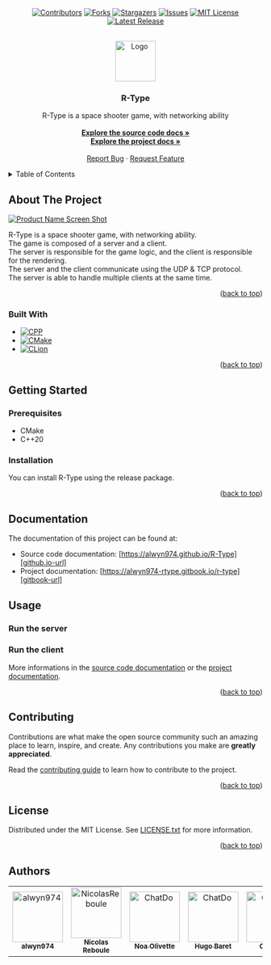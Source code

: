 <!-- Improved compatibility of back to top link: See: https://github.com/othneildrew/Best-README-Template/pull/73 -->
<a name="readme-top"></a>
<!--
*** Thanks for checking out the Best-README-Template. If you have a suggestion
*** that would make this better, please fork the repo and create a pull request
*** or simply open an issue with the tag "enhancement".
*** Don't forget to give the project a star!
*** Thanks again! Now go create something AMAZING! :D
-->



<!-- PROJECT SHIELDS -->
<!--
*** I'm using markdown "reference style" links for readability.
*** Reference links are enclosed in brackets [ ] instead of parentheses ( ).
*** See the bottom of this document for the declaration of the reference variables
*** for contributors-url, forks-url, etc. This is an optional, concise syntax you may use.
*** https://www.markdownguide.org/basic-syntax/#reference-style-links
-->
<div align="center">

[![Contributors][contributors-shield]][contributors-url]
[![Forks][forks-shield]][forks-url]
[![Stargazers][stars-shield]][stars-url]
[![Issues][issues-shield]][issues-url]
[![MIT License][license-shield]][license-url]
[![Latest Release][release-shield]][release-url]

</div>



<!-- PROJECT LOGO -->
<br />
<div align="center">
  <a href="https://github.com/alwyn974/R-Type">
    <img src="assets/rtype/icons/logo.ico" alt="Logo" width="80" height="80">
  </a>

<h3 align="center">R-Type</h3>

  <p align="center">
    R-Type is a space shooter game, with networking ability <br />
    <br />
    <a href="https://alwyn974.github.io/R-Type"><strong>Explore the source code docs »</strong></a>
    <br />
    <a href="https://alwyn974-rtype.gitbook.io/r-type"><strong>Explore the project docs »</strong></a>
    <br />
    <br />
    <a href="https://github.com/alwyn974/R-Type/issues">Report Bug</a>
    ·
    <a href="https://github.com/alwyn974/R-Type/issues">Request Feature</a>
  </p>
</div>

<!-- TABLE OF CONTENTS -->
<details>
  <summary>Table of Contents</summary>
  <ol>
    <li>
      <a href="#about-the-project">About The Project</a>
      <ul>
        <li><a href="#built-with">Built With</a></li>
      </ul>
    </li>
    <li>
      <a href="#getting-started">Getting Started</a>
      <ul>
        <li><a href="#prerequisites">Prerequisites</a></li>
        <li><a href="#installation">Installation</a></li>
      </ul>
    </li>
    <li><a href="#documentation">Documentation</a></li>
    <li>
      <a href="#usage">Usage</a>
      <ul>
        <li><a href="#run-the-server">Run the server</a></li>
        <li><a href="#run-the-client">Run the client</a></li>
      </ul>
    </li>
    <li><a href="#contributing">Contributing</a></li>
    <li><a href="#license">License</a></li>
    <li><a href="#authors">Authors</a></li>
  </ol>
</details>

<!-- ABOUT THE PROJECT -->
## About The Project

[![Product Name Screen Shot][product-screenshot]](https://github.com/alwyn974/R-Type)

R-Type is a space shooter game, with networking ability. <br />
The game is composed of a server and a client. <br />
The server is responsible for the game logic, and the client is responsible for the rendering. <br />
The server and the client communicate using the UDP & TCP protocol. <br />
The server is able to handle multiple clients at the same time. <br />

<p align="right">(<a href="#readme-top">back to top</a>)</p>

### Built With

* [![CPP][CPP]][CPP-url]
* [![CMake][CMake]][CMake-url]
* [![CLion][CLion]][CLion-url]

<p align="right">(<a href="#readme-top">back to top</a>)</p>

<!-- GETTING STARTED -->
## Getting Started

### Prerequisites

- CMake
- C++20

### Installation

You can install R-Type using the release package. <br />

<!-- TODO: Add installation instructions -->

<p align="right">(<a href="#readme-top">back to top</a>)</p>

<!-- Documentation -->
## Documentation

The documentation of this project can be found at:
- Source code documentation: [https://alwyn974.github.io/R-Type][github.io-url]
- Project documentation: [https://alwyn974-rtype.gitbook.io/r-type][gitbook-url]


<!-- USAGE -->
## Usage

### Run the server

### Run the client

More informations in the [source code documentation][github.io-url] or the [project documentation][gitbook-url].

<p align="right">(<a href="#readme-top">back to top</a>)</p>


<!-- CONTRIBUTING -->
## Contributing

Contributions are what make the open source community such an amazing place to learn, inspire, and create. Any contributions you make are **greatly appreciated**.

Read the [contributing guide][contributing-url] to learn how to contribute to the project.

<p align="right">(<a href="#readme-top">back to top</a>)</p>


<!-- LICENSE -->
## License

Distributed under the MIT License. See [LICENSE.txt][license-url] for more information.

<p align="right">(<a href="#readme-top">back to top</a>)</p>

## Authors

<table>
    <tbody>
        <tr>
            <td align="center"><a href="https://github.com/alwyn974/"><img src="https://avatars.githubusercontent.com/u/47529956?v=4?s=100" width="100px;" alt="alwyn974"/><br /><sub><b>alwyn974</b></sub></a><br /></td>
            <td align="center"><a href="https://github.com/NicolasReboule/"><img src="https://avatars.githubusercontent.com/u/72016245?v=4?s=100" width="100px;" alt="NicolasReboule"/><br /><sub><b>Nicolas Reboule</b></sub></a><br /></td>
            <td align="center"><a href="https://github.com/NoaOlivette/"><img src="https://avatars.githubusercontent.com/u/71897697?v=4?s=100" width="100px;" alt="ChatDo"/><br /><sub><b>Noa Olivette</b></sub></a><br /></td>
            <td align="center"><a href="https://github.com/HugoBaret/"><img src="https://avatars.githubusercontent.com/u/72015973?v=4?s=100" width="100px;" alt="ChatDo"/><br /><sub><b>Hugo Baret</b></sub></a><br /></td>
            <td align="center"><a href="https://github.com/ChatDo/"><img src="https://avatars.githubusercontent.com/u/72121087?v=4?s=100" width="100px;" alt="ChatDo"/><br /><sub><b>ChatDo</b></sub></a><br /></td> 
        </tr>
    </tbody>
</table>


<!-- MARKDOWN LINKS & IMAGES -->
<!-- https://www.markdownguide.org/basic-syntax/#reference-style-links -->
[contributors-shield]: https://img.shields.io/github/contributors/alwyn974/R-Type.svg?style=for-the-badge
[contributors-url]: https://github.com/alwyn974/R-Type/graphs/contributors
[forks-shield]: https://img.shields.io/github/forks/alwyn974/R-Type.svg?style=for-the-badge
[forks-url]: https://github.com/alwyn974/R-Type/network/members
[stars-shield]: https://img.shields.io/github/stars/alwyn974/R-Type.svg?style=for-the-badge
[stars-url]: https://github.com/alwyn974/R-Type/stargazers
[issues-shield]: https://img.shields.io/github/issues/alwyn974/R-Type.svg?style=for-the-badge
[issues-url]: https://github.com/alwyn974/R-Type/issues
[license-shield]: https://img.shields.io/github/license/alwyn974/R-Type.svg?style=for-the-badge
[license-url]: https://github.com/alwyn974/R-Type/blob/master/LICENSE.txt
[product-screenshot]: assets/rtype/icons/logo.ico
[contributing-url]: CONTRIBUTING.md
[gitbook-url]: https://alwyn974-rtype.gitbook.io/r-type/
[github.io-url]: https://alwyn974.github.io/R-Type/
[release-shield]: https://img.shields.io/github/v/release/alwyn974/R-Type?color=lime&label=LATEST%20RELEASE&style=for-the-badge
[release-url]: https://github.com/alwyn974/R-Type/releases/latest

[CPP]: https://img.shields.io/badge/c++-%2300599C.svg?style=for-the-badge&logo=c%2B%2B&logoColor=white
[CPP-url]: https://en.cppreference.com/w/cpp/20
[CMake]: https://img.shields.io/badge/CMake-%23008FBA.svg?style=for-the-badge&logo=cmake&logoColor=white
[CMake-url]: https://cmake.org
[CLion]: https://img.shields.io/badge/CLion-black?style=for-the-badge&logo=clion&logoColor=white
[CLion-url]: https://www.jetbrains.com/clion/
